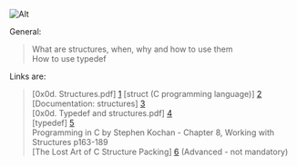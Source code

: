 ![Alt](https://s3.amazonaws.com/alx-intranet.hbtn.io/uploads/medias/2021/3/50af78a28a081e809856d4cdbde2d7ca9d4aa93d.jpg?X-Amz-Algorithm=AWS4-HMAC-SHA256&X-Amz-Credential=AKIARDDGGGOUSBVO6H7D%2F20221011%2Fus-east-1%2Fs3%2Faws4_request&X-Amz-Date=20221011T143903Z&X-Amz-Expires=86400&X-Amz-SignedHeaders=host&X-Amz-Signature=0e7213c6e303f6448f1813ea92fdfb5436eb089b708c5b06cbe26b5436959824)
      
General:   
> What are structures, when, why and how to use them   
> How to use typedef  
   
Links are:  
> [0x0d. Structures.pdf] [1] 
> [struct (C programming language)] [2]   
> [Documentation: structures] [3]   
> [0x0d. Typedef and structures.pdf] [4]   
> [typedef] [5]   
> Programming in C by Stephen Kochan - Chapter 8, Working with Structures p163-189   
> [The Lost Art of C Structure Packing] [6] \(Advanced - not mandatory\)   

[1]: https://alx-intranet.hbtn.io/rltoken/giS4eNQT2BQ9RLK0PMhgJQ
[2]: https://alx-intranet.hbtn.io/rltoken/MinJEDOHpeZs31qaXU8v1w
[3]: https://alx-intranet.hbtn.io/rltoken/GiGFlaP5uUxeWLwfzdH15w
[4]: https://alx-intranet.hbtn.io/rltoken/TGQ3RopVP7CjUTzF-XDXUw
[5]: https://alx-intranet.hbtn.io/rltoken/aqqM2t7PLG5cyHaKwm5nBg
[6]: https://alx-intranet.hbtn.io/rltoken/emb4ohNT7XKi8Peep5lyeA
